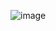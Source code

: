 ![image](https://user-images.githubusercontent.com/37682970/106769543-6b7af780-6680-11eb-8cf7-0616e7c44bf8.png)
